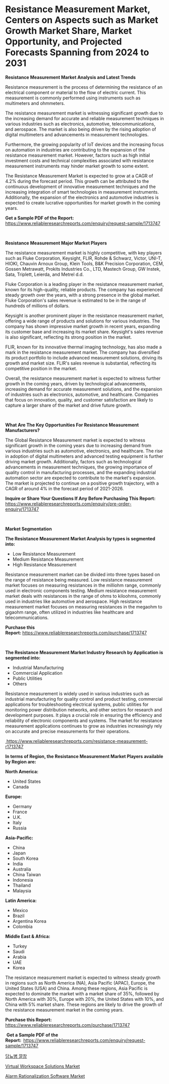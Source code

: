 <p><h1>Resistance Measurement Market, Centers on Aspects such as Market Growth Market Share, Market Opportunity, and Projected Forecasts Spanning from 2024 to 2031</h1></p><p><strong>Resistance Measurement Market Analysis and Latest Trends</strong></p>
<p><p>Resistance measurement is the process of determining the resistance of an electrical component or material to the flow of electric current. This measurement is commonly performed using instruments such as multimeters and ohmmeters.</p><p>The resistance measurement market is witnessing significant growth due to the increasing demand for accurate and reliable measurement techniques in various industries such as electronics, automotive, telecommunications, and aerospace. The market is also being driven by the rising adoption of digital multimeters and advancements in measurement technologies.</p><p>Furthermore, the growing popularity of IoT devices and the increasing focus on automation in industries are contributing to the expansion of the resistance measurement market. However, factors such as high initial investment costs and technical complexities associated with resistance measurement instruments may hinder market growth to some extent.</p><p>The Resistance Measurement Market is expected to grow at a CAGR of 4.2% during the forecast period. This growth can be attributed to the continuous development of innovative measurement techniques and the increasing integration of smart technologies in measurement instruments. Additionally, the expansion of the electronics and automotive industries is expected to create lucrative opportunities for market growth in the coming years.</p></p>
<p><strong>Get a Sample PDF of the Report:&nbsp;</strong> <a href="https://www.reliableresearchreports.com/enquiry/request-sample/1713747">https://www.reliableresearchreports.com/enquiry/request-sample/1713747</a></p>
<p>&nbsp;</p>
<p><strong>Resistance Measurement Major Market Players</strong></p>
<p><p>The resistance measurement market is highly competitive, with key players such as Fluke Corporation, Keysight, FLIR, Rohde & Schwarz, Victor, UNI-T, HIOKI, Chauvin Arnoux Group, Klein Tools, B&K Precision Corporation, CEM, Gossen Metrawatt, Prokits Industries Co., LTD, Mastech Group, GW Instek, Sata, Triplett, Leierda, and Metrel d.d.</p><p>Fluke Corporation is a leading player in the resistance measurement market, known for its high-quality, reliable products. The company has experienced steady growth over the years, with a strong presence in the global market. Fluke Corporation's sales revenue is estimated to be in the range of hundreds of millions of dollars.</p><p>Keysight is another prominent player in the resistance measurement market, offering a wide range of products and solutions for various industries. The company has shown impressive market growth in recent years, expanding its customer base and increasing its market share. Keysight's sales revenue is also significant, reflecting its strong position in the market.</p><p>FLIR, known for its innovative thermal imaging technology, has also made a mark in the resistance measurement market. The company has diversified its product portfolio to include advanced measurement solutions, driving its growth and market size. FLIR's sales revenue is substantial, reflecting its competitive position in the market.</p><p>Overall, the resistance measurement market is expected to witness further growth in the coming years, driven by technological advancements, increasing demand for accurate measurement solutions, and the expansion of industries such as electronics, automotive, and healthcare. Companies that focus on innovation, quality, and customer satisfaction are likely to capture a larger share of the market and drive future growth.</p></p>
<p>&nbsp;</p>
<p><strong>What Are The Key Opportunities For Resistance Measurement Manufacturers?</strong></p>
<p><p>The Global Resistance Measurement market is expected to witness significant growth in the coming years due to increasing demand from various industries such as automotive, electronics, and healthcare. The rise in adoption of digital multimeters and advanced testing equipment is further driving market growth. Additionally, factors such as technological advancements in measurement techniques, the growing importance of quality control in manufacturing processes, and the expanding industrial automation sector are expected to contribute to the market's expansion. The market is projected to continue on a positive growth trajectory, with a CAGR of around 4% in the forecast period of 2021-2026.</p></p>
<p><strong>Inquire or Share Your Questions If Any Before Purchasing This Report:</strong> <a href="https://www.reliableresearchreports.com/enquiry/pre-order-enquiry/1713747">https://www.reliableresearchreports.com/enquiry/pre-order-enquiry/1713747</a></p>
<p>&nbsp;</p>
<p><strong>Market Segmentation</strong></p>
<p><strong>The Resistance Measurement Market Analysis by types is segmented into:</strong></p>
<p><ul><li>Low Resistance Measurement</li><li>Medium Resistance Measurement</li><li>High Resistance Measurement</li></ul></p>
<p><p>Resistance measurement market can be divided into three types based on the range of resistance being measured. Low resistance measurement market focuses on measuring resistances in the milliohm range, commonly used in electronic components testing. Medium resistance measurement market deals with resistances in the range of ohms to kiloohms, commonly used in industries like automotive and aerospace. High resistance measurement market focuses on measuring resistances in the megaohm to gigaohm range, often utilized in industries like healthcare and telecommunications.</p></p>
<p><strong>Purchase this Report:&nbsp;</strong><a href="https://www.reliableresearchreports.com/purchase/1713747">https://www.reliableresearchreports.com/purchase/1713747</a></p>
<p>&nbsp;</p>
<p><strong>The Resistance Measurement Market Industry Research by Application is segmented into:</strong></p>
<p><ul><li>Industrial Manufacturing</li><li>Commercial Application</li><li>Public Utilities</li><li>Others</li></ul></p>
<p><p>Resistance measurement is widely used in various industries such as industrial manufacturing for quality control and product testing, commercial applications for troubleshooting electrical systems, public utilities for monitoring power distribution networks, and other sectors for research and development purposes. It plays a crucial role in ensuring the efficiency and reliability of electronic components and systems. The market for resistance measurement applications continues to grow as industries increasingly rely on accurate and precise measurements for their operations.</p></p>
<p><a href="https://www.reliableresearchreports.com/resistance-measurement-r1713747">&nbsp;https://www.reliableresearchreports.com/resistance-measurement-r1713747</a></p>
<p><strong>In terms of Region, the Resistance Measurement Market Players available by Region are:</strong></p>
<p>
    <p> <strong> North America: </strong>
        <ul>
            <li>United States</li>
            <li>Canada</li>
        </ul>
        </p> 
    <p> <strong> Europe: </strong>
        <ul>
            <li>Germany</li>
            <li>France</li>
            <li>U.K.</li>
            <li>Italy</li>
            <li>Russia</li>
        </ul>
        </p> 
    <p> <strong> Asia-Pacific: </strong>
        <ul>
            <li>China</li>
            <li>Japan</li>
            <li>South Korea</li>
            <li>India</li>
            <li>Australia</li>
            <li>China Taiwan</li>
            <li>Indonesia</li>
            <li>Thailand</li>
            <li>Malaysia</li>
        </ul>
        </p> 
    <p> <strong> Latin America: </strong>
        <ul>
            <li>Mexico</li>
            <li>Brazil</li>
            <li>Argentina Korea</li>
            <li>Colombia</li>
        </ul>
        </p> 
    <p> <strong> Middle East & Africa: </strong>
        <ul>
            <li>Turkey</li>
            <li>Saudi</li>
            <li>Arabia</li>
            <li>UAE</li>
            <li>Korea</li>
        </ul>
    </p>
    </p>
<p><p>The resistance measurement market is expected to witness steady growth in regions such as North America (NA), Asia Pacific (APAC), Europe, the United States (USA) and China. Among these regions, Asia Pacific is expected to dominate the market with a market share of 35%, followed by North America with 30%, Europe with 20%, the United States with 10%, and China with 5% market share. These regions are likely to drive the growth of the resistance measurement market in the coming years.</p></p>
<p><strong>Purchase this Report: </strong><a href="https://www.reliableresearchreports.com/purchase/1713747">https://www.reliableresearchreports.com/purchase/1713747</a></p>
<p>&nbsp;<strong>Get a Sample PDF of the Report:&nbsp;&nbsp;</strong><a href="https://www.reliableresearchreports.com/enquiry/request-sample/1713747">https://www.reliableresearchreports.com/enquiry/request-sample/1713747</a></p>
<p><strong></strong></p>
<p><p><a href="https://medium.com/@briaabshire/%EB%8B%B9%EB%87%A8%EB%B3%91-%EA%B9%94%EC%B0%BD-%EC%8B%9C%EC%9E%A5-%EA%B7%9C%EB%AA%A8-%EB%B0%8F-%EC%8B%9C%EC%9E%A5-%EB%8F%99%ED%96%A5-%EC%A0%84%EB%B0%98%EC%A0%81%EC%9D%B8-%EC%82%B0%EC%97%85-%EA%B0%9C%EC%9A%94-2024%EB%85%84%EB%B6%80%ED%84%B0-2031%EB%85%84%EA%B9%8C%EC%A7%80-7557bd191a24">당뇨병 깔창</a></p><p><a href="https://www.linkedin.com/pulse/virtual-workspace-solutions-market-analysis-sze-forecasted-period-5nlzf?trackingId=lEdYPZ%2FlUCPTr2vV5glOSA%3D%3D">Virtual Workspace Solutions Market</a></p><p><a href="https://www.linkedin.com/pulse/alarm-rationalization-software-market-size-trends-complete-industry-dsiff?trackingId=XsSPwEKYZG2W25OUGmKheg%3D%3D">Alarm Rationalization Software Market</a></p></p>